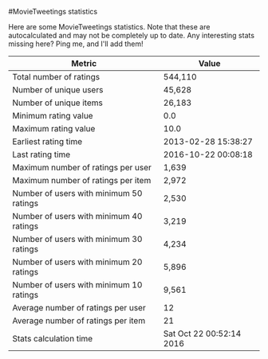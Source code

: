 #MovieTweetings statistics

Here are some MovieTweetings statistics. Note that these are autocalculated and may not be completely up to date. Any interesting stats missing here? Ping me, and I'll add them!

Metric | Value
--- | ---
Total number of ratings                 | 544,110
Number of unique users                  | 45,628
Number of unique items                  | 26,183
Minimum rating value                    | 0.0
Maximum rating value                    | 10.0
Earliest rating time                    | 2013-02-28 15:38:27
Last rating time                        | 2016-10-22 00:08:18
Maximum number of ratings per user      | 1,639
Maximum number of ratings per item      | 2,972
Number of users with minimum 50 ratings | 2,530
Number of users with minimum 40 ratings | 3,219
Number of users with minimum 30 ratings | 4,234
Number of users with minimum 20 ratings | 5,896
Number of users with minimum 10 ratings | 9,561
Average number of ratings per user      | 12
Average number of ratings per item      | 21
Stats calculation time                  | Sat Oct 22 00:52:14 2016

